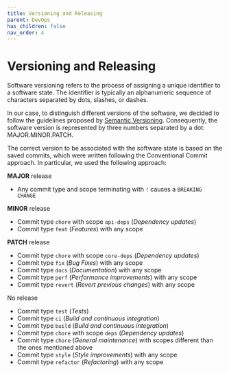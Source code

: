 ```yaml
---
title: Versioning and Releasing
parent: DevOps
has_children: false
nav_order: 4
---
```


# Versioning and Releasing

Software versioning refers to the process of assigning a unique identifier to a software state. The identifier is typically an alphanumeric sequence of characters separated by dots, slashes, or dashes.

In our case, to distinguish different versions of the software, we decided to follow the guidelines proposed by [Semantic Versioning](https://semver.org/). Consequently, the software version is represented by three numbers separated by a dot: MAJOR.MINOR.PATCH.

The correct version to be associated with the software state is based on the saved commits, which were written following the Conventional Commit approach. In particular, we used the following approach:

**MAJOR** release
* Any commit type and scope terminating with `!` causes a `BREAKING CHANGE`

**MINOR** release
* Commit type `chore` with scope `api-deps` (*Dependency updates*)
* Commit type `feat` (*Features*) with any scope

**PATCH** release
* Commit type `chore` with scope `core-deps` (*Dependency updates*)
* Commit type `fix` (*Bug Fixes*) with any scope
* Commit type `docs` (*Documentation*) with any scope
* Commit type `perf` (*Performance improvements*) with any scope
* Commit type `revert` (*Revert previous changes*) with any scope

No release
* Commit type `test` (*Tests*)
* Commit type `ci` (*Build and continuous integration*)
* Commit type `build` (*Build and continuous integration*)
* Commit type `chore` with scope `deps` (*Dependency updates*)
* Commit type `chore` (*General maintenance*) with scopes different than the ones mentioned above 
* Commit type `style` (*Style improvements*) with any scope 
* Commit type `refactor` (*Refactoring*) with any scope 
